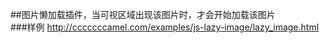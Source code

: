 ##图片懒加载插件，当可视区域出现该图片时，才会开始加载该图片  
###样例 
http://cccccccamel.com/examples/js-lazy-image/lazy_image.html
